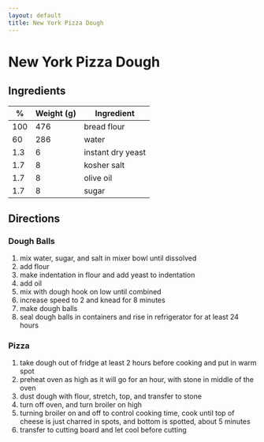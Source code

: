 ```yaml
---
layout: default
title: New York Pizza Dough
---
```


# New York Pizza Dough

## Ingredients

|  %  | Weight (g) | Ingredient |
-|-|-
100 | 476 | bread flour
60 | 286 | water
1.3 | 6 | instant dry yeast
1.7 | 8 | kosher salt
1.7 | 8 | olive oil
1.7 | 8 | sugar

## Directions

### Dough Balls

1. mix water, sugar, and salt in mixer bowl until dissolved
2. add flour
3. make indentation in flour and add yeast to indentation
4. add oil
5. mix with dough hook on low until combined
6. increase speed to 2 and knead for 8 minutes
7. make dough balls
8. seal dough balls in containers and rise in refrigerator for at least 24 hours

### Pizza

1. take dough out of fridge at least 2 hours before cooking and put in warm spot
2. preheat oven as high as it will go for an hour, with stone in middle of the oven
3. dust dough with flour, stretch, top, and transfer to stone
4. turn off oven, and turn broiler on high
5. turning broiler on and off to control cooking time, cook until top of cheese is just charred in spots, and bottom is spotted, about 5 minutes
6. transfer to cutting board and let cool before cutting